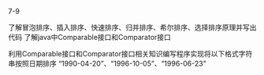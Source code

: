 7-9

了解冒泡排序、插入排序、快速排序、归并排序、希尔排序、选择排序原理并写出代码
了解java中Comparable接口和Comparator接口

利用Comparable接口和Comparator接口相关知识编写程序实现将以下格式字符串按照日期排序
“1990-04-20”、“1996-10-05”、“1996-06-23”
